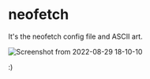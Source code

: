 # neofetch
It's the neofetch config file and ASCII art.

![Screenshot from 2022-08-29 18-10-10](https://user-images.githubusercontent.com/106009584/187204289-e0ada82f-e8b9-44ab-a20f-6827d99288f6.png)

:)

